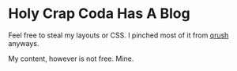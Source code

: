 Holy Crap Coda Has A Blog
=========================

Feel free to steal my layouts or CSS. I pinched most of it from 
[qrush](http://github.com/qrush/litanyagainstfear/tree/master) anyways.

My content, however is not free. Mine.
